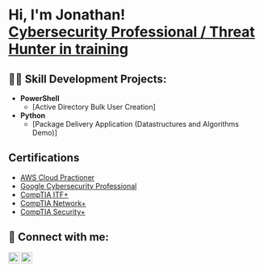 <h1>Hi, I'm Jonathan! <br/><a href="https://github.com/GroguTheCoder"> <a href="https://www.linkedin.com/in/jonathan-m-939555224/">Cybersecurity Professional / Threat Hunter in training</a> 

<h2>👨‍💻 Skill Development Projects:</h2>

- <b>PowerShell</b>
  - [Active Directory Bulk User Creation]
- <b>Python</b>
  - [Package Delivery Application (Datastructures and Algorithms Demo)]

<h2> Certifications </h2>

- [AWS Cloud Practioner](link)
- [Google Cybersecurity Professional](link)
- [CompTIA ITF+](link)
- [CompTIA Network+](link)
- [CompTIA Security+](link)

<h2> 🤳 Connect with me:</h2>

[<img align="left" alt="GroguTheCoder | Twitter" width="22px" src="https://cdn.jsdelivr.net/npm/simple-icons@v3/icons/twitter.svg" />][twitter]
[<img align="left" alt="Jonathan Montoya | LinkedIn" width="22px" src="https://cdn.jsdelivr.net/npm/simple-icons@v3/icons/linkedin.svg" />][linkedin]

[twitter]: https://twitter.com/
[linkedin]: https://linkedin.com/in/jonathan-m-939555224/
